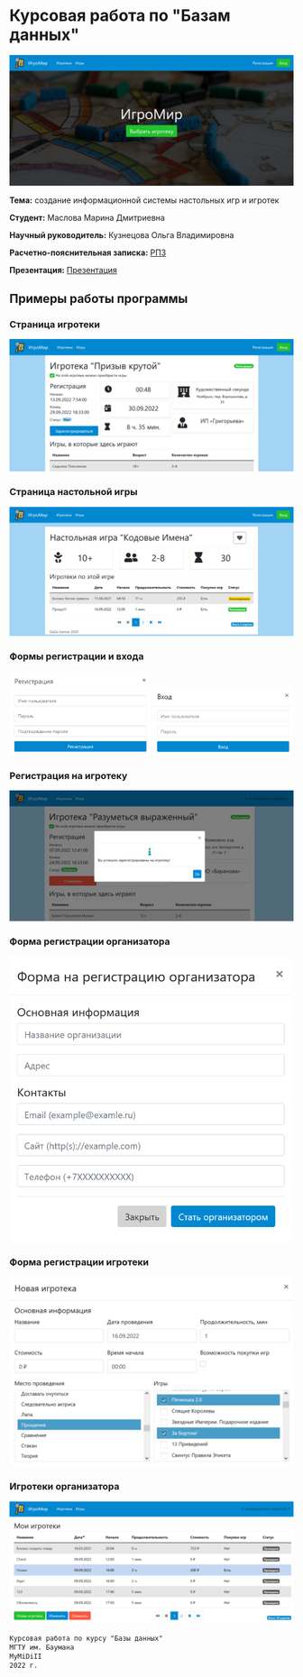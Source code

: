 # Курсовая работа по "Базам данных"

![index](./docs/img/begin.png)

**Тема:** создание информационной системы настольных игр и игротек

**Студент:** Маслова Марина Дмитриевна

**Научный руководитель:** Кузнецова Ольга Владимировна

**Расчетно-пояснительная записка:** [РПЗ](./docs/pdf/report.pdf)

**Презентация:** [Презентация](./docs/doc/presentation/presentation.pdf)


## Примеры работы программы

### Страница игротеки

<img src="./docs/img/event.png" alt="event"/>

### Страница настольной игры

<img src="./docs/img/game.png" alt="game" />

### Формы регистрации и входа

<p align="center">
    <img src="./docs/img/reg.png" alt="reg" width="49.5%" />
    <img src="./docs/img/login.png" alt="login" width="49.5%" />
</p>

### Регистрация на игротеку

<img src="./docs/img/regConf.png" alt="regConf" />

### Форма регистрации организатора

<img src="./docs/img/orgReg.png" alt="orgReg" width="500pt" />

### Форма регистрации игротеки

<img src="./docs/img/eventReg.png" alt="eventReg" />

### Игротеки организатора

<img src="./docs/img/myEvents.png" alt="myEvents" />

```
Курсовая работа по курсу "Базы данных"
МГТУ им. Баумана
MyMiDiII
2022 г.
```

